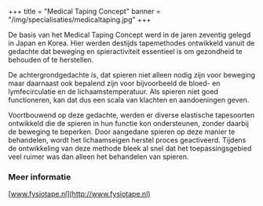 +++
title = "Medical Taping Concept"
banner = "/img/specialisaties/medicaltaping.jpg"
+++

De basis van het Medical Taping Concept werd in de jaren zeventig gelegd in Japan en Korea. Hier werden destijds tapemethodes ontwikkeld vanuit de gedachte dat beweging en spieractiviteit essentieel is om gezondheid te behouden of te herstellen.


<!--more-->

De achtergrondgedachte is, dat spieren niet alleen nodig zijn voor beweging maar daarnaast ook bepalend zijn voor bijvoorbeeld de bloed- en lymfecirculatie en de lichaamstemperatuur. Als spieren niet goed functioneren, kan dat dus een scala van klachten en aandoeningen geven.

Voortbouwend op deze gedachte, werden er diverse elastische tapesoorten ontwikkeld die de spieren in hun functie kon ondersteunen, zonder daarbij de beweging te beperken. Door aangedane spieren op deze manier te behandelen, wordt het lichaamseigen herstel proces geactiveerd. Tijdens de ontwikkeling van deze methode bleek al snel dat het toepassingsgebied veel ruimer was dan alleen het behandelen van spieren.


### Meer informatie

[www.fysiotape.nl](http://www.fysiotape.nl)

